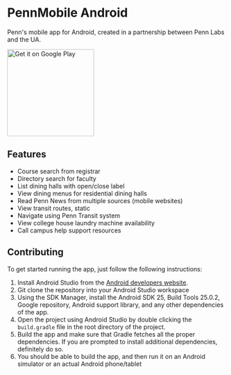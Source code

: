 PennMobile Android
===================

Penn's mobile app for Android, created in a partnership between Penn Labs and the UA.

<a href="https://play.google.com/store/apps/details?id=com.pennapps.labs.pennmobile"><img width="200px" alt="Get it on Google Play" src="https://play.google.com/intl/en_us/badges/images/apps/en-play-badge.png"/></a>

## Features

* Course search from registrar
* Directory search for faculty
* List dining halls with open/close label
* View dining menus for residential dining halls
* Read Penn News from multiple sources (mobile websites)
* View transit routes, static
* Navigate using Penn Transit system
* View college house laundry machine availability
* Call campus help support resources

## Contributing

To get started running the app, just follow the following instructions:

1. Install Android Studio from the [Android developers website](https://developer.android.com/sdk/installing/studio.html).
2. Git clone the repository into your Android Studio workspace
3. Using the SDK Manager, install the Android SDK 25, Build Tools 25.0.2, Google repository, Android support library, and any other dependencies of the app.
4. Open the project using Android Studio by double clicking the `build.gradle` file in the root directory of the project.
5. Build the app and make sure that Gradle fetches all the proper dependencies. If you are prompted to install additional dependencies, definitely do so.
6. You should be able to build the app, and then run it on an Android simulator or an actual Android phone/tablet
